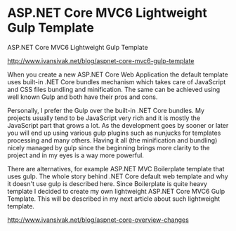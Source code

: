 # ASP.NET Core MVC6 Lightweight Gulp Template
ASP.NET Core MVC6 Lightweight Gulp Template

<a href="http://www.ivansivak.net/blog/aspnet-core-mvc6-gulp-template" target="_blank">http://www.ivansivak.net/blog/aspnet-core-mvc6-gulp-template</a>

<p>
When you create a new ASP.NET Core Web Application the default template uses built-in .NET Core bundles mechanism which takes care of JavaScript and CSS files bundling and minification. The same can be achieved using well known Gulp and both have their pros and cons.
</p>

<p>
Personally, I prefer the Gulp over the built-in .NET Core bundles. My projects usually tend to be JavaScript very rich and it is mostly the JavaScript part that grows a lot. As the development goes by sooner or later you will end up using various gulp plugins such as nunjucks for templates processing and many others. Having it all (the minification and bundling) nicely managed by gulp since the beginning brings more clarity to the project and in my eyes is a way more powerful.
</p>

<p>
There are alternatives, for example ASP.NET MVC Boilerplate template that uses gulp. The whole story behind .NET Core default web template and why it doesn't use gulp is described here. Since Boilerplate is quite heavy template I decided to create my own lightweight ASP.NET Core MVC6 Gulp Template. This will be described in my next article about such lightweight template.
</p>

<a href="http://www.ivansivak.net/blog/aspnet-core-overview-changes" target="_blank">http://www.ivansivak.net/blog/aspnet-core-overview-changes</a>